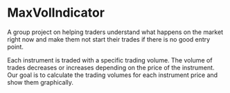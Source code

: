 # MaxVolIndicator
A group project on helping traders understand what happens on the market right now and make them not start their trades if there is no good entry point.

Each instrument is traded with a specific trading volume. The volume of trades decreases or increases
depending on the price of the instrument.
Our goal is to calculate the trading volumes for each instrument price and show them graphically.
